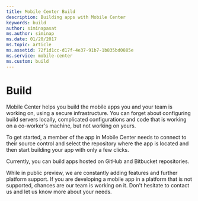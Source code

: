 ```yaml
---
title: Mobile Center Build
description: Building apps with Mobile Center
keywords: build
author: siminapasat
ms.author: siminap
ms.date: 01/20/2017
ms.topic: article
ms.assetid: 72f1d1cc-d17f-4e37-91b7-1b835bd0885e
ms.service: mobile-center
ms.custom: build
---
```


# Build

Mobile Center helps you build the mobile apps you and your team is working on, using a secure infrastructure. You can forget about configuring build servers locally, complicated configurations and code that is working on a co-worker's machine, but not working on yours.

To get started, a member of the app in Mobile Center needs to connect to their source control and select the repository where the app is located and then start building your app with only a few clicks.

Currently, you can build apps hosted on GitHub and Bitbucket repositories.

While in public preview, we are constantly adding features and further platform support. If you are developing a mobile app in a platform that is not supported, chances are our team is working on it. Don't hesitate to contact us and let us know more about your needs.
